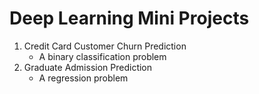 # Deep Learning Mini Projects

1. Credit Card Customer Churn Prediction
   - A binary classification problem
2. Graduate Admission Prediction
   - A regression problem
  
